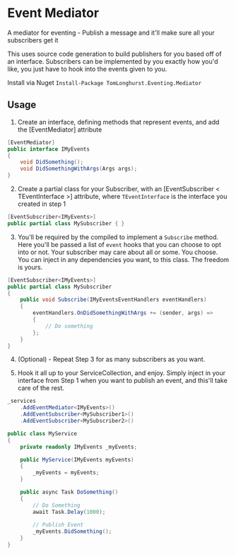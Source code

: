 # Event Mediator

A mediator for eventing - Publish a message and it'll make sure all your subscribers get it

This uses source code generation to build publishers for you based off of an interface.
Subscribers can be implemented by you exactly how you'd like, you just have to hook into the events given to you.

Install via Nuget
`Install-Package TomLonghurst.Eventing.Mediator`

## Usage

1.  Create an interface, defining methods that represent events, and add the [EventMediator] attribute

```csharp
[EventMediator]
public interface IMyEvents
{
    void DidSomething();
    void DidSomethingWithArgs(Args args);
}
```

2.  Create a partial class for your Subscriber, with an [EventSubscriber < TEventInterface >] attribute, where `TEventInterface` is the interface you created in step 1

```csharp
[EventSubscriber<IMyEvents>]
public partial class MySubscriber { }
```

3.  You'll be required by the compiled to implement a `Subscribe` method. Here you'll be passed a list of `event` hooks that you can choose to opt into or not. Your subscriber may care about all or some. You choose.
    You can inject in any dependencies you want, to this class. The freedom is yours.

```csharp
[EventSubscriber<IMyEvents>]
public partial class MySubscriber
{
    public void Subscribe(IMyEventsEventHandlers eventHandlers)
    {
        eventHandlers.OnDidSomethingWithArgs += (sender, args) =>
        {
            // Do something
        };
    }
}
```

4.  (Optional) - Repeat Step 3 for as many subscribers as you want.

5.  Hook it all up to your ServiceCollection, and enjoy. Simply inject in your interface from Step 1 when you want to publish an event, and this'll take care of the rest.

```csharp
_services
    .AddEventMediator<IMyEvents>()
    .AddEventSubscriber<MySubscriber1>()
    .AddEventSubscriber<MySubscriber2>()
```

```csharp
public class MyService
{
    private readonly IMyEvents _myEvents;

    public MyService(IMyEvents myEvents)
    {
        _myEvents = myEvents;
    }

    public async Task DoSomething()
    {
        // Do Something
        await Task.Delay(1000);
        
        // Publish Event
        _myEvents.DidSomething();
    }
}
```
